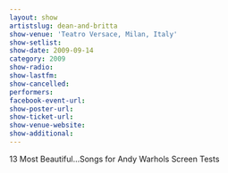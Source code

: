 ```yaml
---
layout: show
artistslug: dean-and-britta
show-venue: 'Teatro Versace, Milan, Italy'
show-setlist: 
show-date: 2009-09-14
category: 2009
show-radio: 
show-lastfm: 
show-cancelled: 
performers: 
facebook-event-url: 
show-poster-url: 
show-ticket-url: 
show-venue-website: 
show-additional: 
---
```


13 Most Beautiful...Songs for Andy Warhols Screen Tests